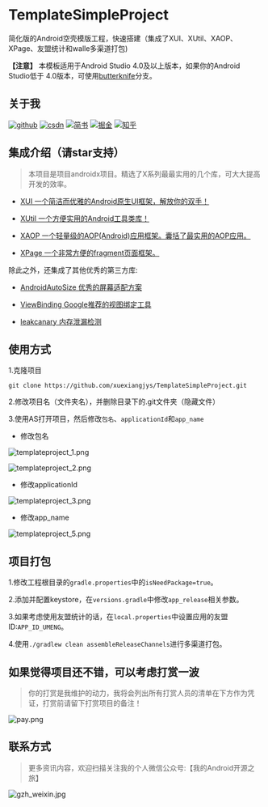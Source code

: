 # TemplateSimpleProject

简化版的Android空壳模版工程，快速搭建（集成了XUI、XUtil、XAOP、XPage、友盟统计和walle多渠道打包)

**【注意】** 本模板适用于Android Studio 4.0及以上版本，如果你的Android Studio低于 4.0版本，可使用[butterknife](https://github.com/xuexiangjys/TemplateSimpleProject/tree/butterknife)分支。

## 关于我

[![github](https://img.shields.io/badge/GitHub-xuexiangjys-blue.svg)](https://github.com/xuexiangjys)   [![csdn](https://img.shields.io/badge/CSDN-xuexiangjys-green.svg)](http://blog.csdn.net/xuexiangjys)   [![简书](https://img.shields.io/badge/简书-xuexiangjys-red.svg)](https://www.jianshu.com/u/6bf605575337)   [![掘金](https://img.shields.io/badge/掘金-xuexiangjys-brightgreen.svg)](https://juejin.im/user/598feef55188257d592e56ed)   [![知乎](https://img.shields.io/badge/知乎-xuexiangjys-violet.svg)](https://www.zhihu.com/people/xuexiangjys) 

## 集成介绍（请star支持）

> 本项目是项目androidx项目。精选了X系列最最实用的几个库，可大大提高开发的效率。

* [XUI 一个简洁而优雅的Android原生UI框架，解放你的双手！](https://github.com/xuexiangjys/XUI)

* [XUtil 一个方便实用的Android工具类库！](https://github.com/xuexiangjys/XUtil)

* [XAOP 一个轻量级的AOP(Android)应用框架。囊括了最实用的AOP应用。](https://github.com/xuexiangjys/XAOP)

* [XPage 一个非常方便的fragment页面框架。](https://github.com/xuexiangjys/XPage)

除此之外，还集成了其他优秀的第三方库:

* [AndroidAutoSize 优秀的屏幕适配方案](https://github.com/JessYanCoding/AndroidAutoSize)

* [ViewBinding Google推荐的视图绑定工具](https://developer.android.google.cn/topic/libraries/view-binding)

* [leakcanary 内存泄漏检测](https://github.com/square/leakcanary)

## 使用方式

1.克隆项目

```
git clone https://github.com/xuexiangjys/TemplateSimpleProject.git
```

2.修改项目名（文件夹名），并删除目录下的.git文件夹（隐藏文件）

3.使用AS打开项目，然后修改`包名`、`applicationId`和`app_name`

* 修改包名

![templateproject_1.png](https://ss.im5i.com/2021/06/14/6TEDn.png)

![templateproject_2.png](https://ss.im5i.com/2021/06/14/6Tbgl.png)

* 修改applicationId

![templateproject_3.png](https://ss.im5i.com/2021/06/14/6Ttu7.png)

* 修改app_name

![templateproject_5.png](https://ss.im5i.com/2021/06/14/6THCP.png)

## 项目打包

1.修改工程根目录的`gradle.properties`中的`isNeedPackage=true`。

2.添加并配置keystore，在`versions.gradle`中修改`app_release`相关参数。

3.如果考虑使用友盟统计的话，在`local.properties`中设置应用的友盟ID:`APP_ID_UMENG`。

4.使用`./gradlew clean assembleReleaseChannels`进行多渠道打包。

## 如果觉得项目还不错，可以考虑打赏一波

> 你的打赏是我维护的动力，我将会列出所有打赏人员的清单在下方作为凭证，打赏前请留下打赏项目的备注！

![pay.png](https://ss.im5i.com/2021/06/14/6twG6.png)

## 联系方式

> 更多资讯内容，欢迎扫描关注我的个人微信公众号:【我的Android开源之旅】

![gzh_weixin.jpg](https://ss.im5i.com/2021/06/14/65yoL.jpg)
